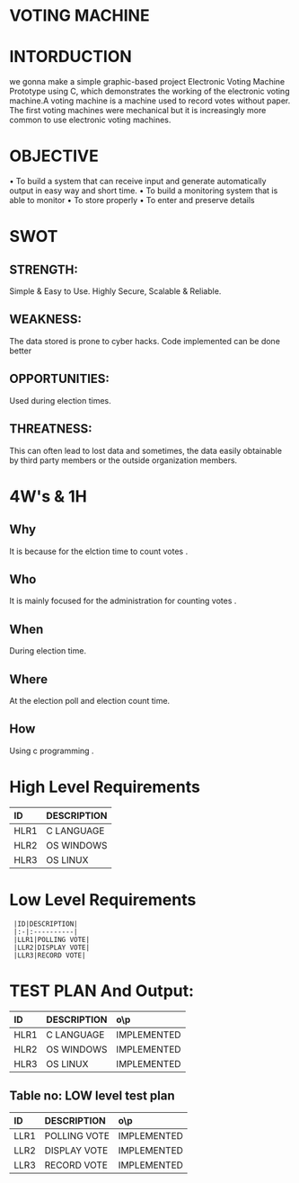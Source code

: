 # VOTING MACHINE
# INTORDUCTION
we gonna make a simple graphic-based project Electronic Voting Machine Prototype using C, which demonstrates the working of the electronic voting machine.A voting machine is a machine used to record votes without paper. The first voting machines were mechanical but it is increasingly more common to use electronic voting machines.

# OBJECTIVE
• To build a system that can receive input and generate automatically output in easy way and short time.
•	To build a monitoring system that is able to monitor
•	To store properly
•	To enter and preserve details

# SWOT
## STRENGTH:
Simple & Easy to Use.
Highly Secure, Scalable & Reliable.
## WEAKNESS:
The data stored is prone to cyber hacks.
Code implemented can be done better 
## OPPORTUNITIES:
 Used during election times.
## THREATNESS:
  This can often lead to lost data and sometimes, the data easily obtainable by third party members or the outside organization members.


# 4W's & 1H
## Why
It is because for the elction time to count votes . 
## Who
It is mainly focused for the administration for counting votes .
## When
During election time.
## Where
At the election poll and election count  time. 
## How
Using c programming .


# High Level Requirements
   |ID|DESCRIPTION|
   |:-|:----------|
   |HLR1|C LANGUAGE|
   |HLR2|OS WINDOWS|
   |HLR3|OS LINUX|

# Low Level Requirements
     |ID|DESCRIPTION|
     |:-|:----------|
     |LLR1|POLLING VOTE|
     |LLR2|DISPLAY VOTE|
     |LLR3|RECORD VOTE|
     
     
      
# TEST PLAN And Output:
 |ID|DESCRIPTION|o\p|
 |:-|:----------|:--|
 |HLR1|C LANGUAGE|IMPLEMENTED|
 |HLR2|OS WINDOWS|IMPLEMENTED|
 |HLR3|OS LINUX|IMPLEMENTED|


## Table no: LOW level test plan
|ID|DESCRIPTION|o\p|
|:-|:----------|:--|
|LLR1|POLLING VOTE|IMPLEMENTED|
|LLR2|DISPLAY VOTE|IMPLEMENTED|
|LLR3|RECORD VOTE|IMPLEMENTED|

